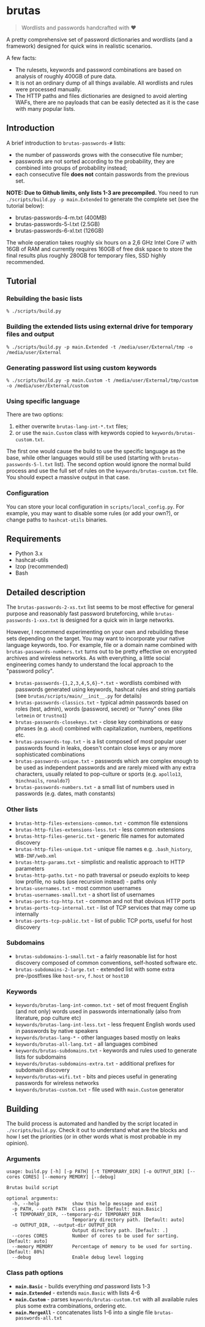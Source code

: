 # brutas

> Wordlists and passwords handcrafted with ♥

A pretty comprehensive set of password dictionaries and wordlists (and a framework) designed for quick wins in realistic scenarios.

A few facts:
* The rulesets, keywords and password combinations are based on analysis of roughly 400GB of pure data.
* It is not an ordinary dump of all things available. All wordlists and rules were processed manually.
* The HTTP paths and files dictionaries are designed to avoid alerting WAFs, there are no payloads that can be easily detected as it is the case with many popular lists.

## Introduction

A brief introduction to `brutas-passwords-#` lists:
* the number of passwords grows with the consecutive file number;
* passwords are not sorted according to the probability, they are combined into groups of probability instead;
* each consecutive file **does not** contain passwords from the previous set.

**NOTE: Due to Github limits, only lists 1-3 are precompiled.** You need to run `./scripts/build.py -p main.Extended` to generate the complete set (see the tutorial below):
* brutas-passwords-4-m.txt (400MB)
* brutas-passwords-5-l.txt (2.5GB)
* brutas-passwords-6-xl.txt (126GB)

The whole operation takes roughly six hours on a 2,6 GHz Intel Core i7 with 16GB of RAM and currently requires 160GB of free disk space to store the final results plus roughly 280GB for temporary files, SSD highly recommended.

## Tutorial

### Rebuilding the basic lists

`% ./scripts/build.py`

### Building the extended lists using external drive for temporary files and output

`% ./scripts/build.py -p main.Extended -t /media/user/External/tmp -o /media/user/External`

### Generating password list using custom keywords

`% ./scripts/build.py -p main.Custom -t /media/user/External/tmp/custom -o /media/user/External/custom`

### Using specific language

There are two options:
1) either overwrite `brutas-lang-int-*.txt` files;
2) or use the `main.Custom` class with keywords copied to `keywords/brutas-custom.txt`.

The first one would cause the build to use the specific language as the base, while other languages would still be used (starting with `brutas-passwords-5-l.txt` list). The second option would ignore the normal build process and use the full set of rules on the `keywords/brutas-custom.txt` file. You should expect a massive output in that case.

### Configuration

You can store your local configuration in `scripts/local_config.py`. For example, you may want to disable some rules (or add your own?), or change paths to `hashcat-utils` binaries.

## Requirements

* Python 3.x
* hashcat-utils
* lzop (recommended)
* Bash

## Detailed description

The `brutas-passwords-2-xs.txt` list seems to be most effective for general purpose and reasonably fast password bruteforcing, while `brutas-passwords-1-xxs.txt` is designed for a quick win in large networks.

However, I recommend experimenting on your own and rebuilding these sets depending on the target. You may want to incorporate your native language keywords, too. For example, file or a domain name combined with `brutas-passwords-numbers.txt` turns out to be pretty effective on encrypted archives and wireless networks. As with everything, a little social engineering comes handy to understand the local approach to the "password policy".

* `brutas-passwords-{1,2,3,4,5,6}-*.txt` - wordlists combined with passwords generated using keywords, hashcat rules and string partials (see `brutas/scripts/main/__init__.py` for details)
* `brutas-passwords-classics.txt` - typical admin passwords based on roles (test, admin), words (password, secret) or "funny" ones (like `letmein` or `trustno1`)
* `brutas-passwords-closekeys.txt` - close key combinations or easy phrases (e.g. `abcd`) combined with capitalization, numbers, repetitions etc.
* `brutas-passwords-top.txt` - is a list composed of most popular user passwords found in leaks, doesn't contain close keys or any more sophisticated combinations
* `brutas-passwords-unique.txt` - passwords which are complex enough to be used as independent passwords and are rarely mixed with any extra characters, usually related to pop-culture or sports (e.g. `apollo13`, `9inchnails`, `ronaldo7`)
* `brutas-passwords-numbers.txt` - a small list of numbers used in passwords (e.g. dates, math constants)

### Other lists

* `brutas-http-files-extensions-common.txt` - common file extensions
* `brutas-http-files-extensions-less.txt` - less common extensions
* `brutas-http-files-generic.txt` - generic file names for automated discovery
* `brutas-http-files-unique.txt` - unique file names e.g. `.bash_history`, `WEB-INF/web.xml`
* `brutas-http-params.txt` - simplistic and realistic approach to HTTP parameters
* `brutas-http-paths.txt` - no path traversal or pseudo exploits to keep low profile, no subs (use recursion instead) - paths only
* `brutas-usernames.txt` - most common usernames
* `brutas-usernames-small.txt` - a short list of usernames
* `brutas-ports-tcp-http.txt` - common and not that obvious HTTP ports
* `brutas-ports-tcp-internal.txt` - list of TCP services that may come up internally
* `brutas-ports-tcp-public.txt` - list of public TCP ports, useful for host discovery

### Subdomains

* `brutas-subdomains-1-small.txt` - a fairly reasonable list for host discovery composed of common conventions, self-hosted software etc.
* `brutas-subdomains-2-large.txt` - extended list with some extra pre-/postfixes like `host-srv`, `f.host` or `host10`

### Keywords

* `keywords/brutas-lang-int-common.txt` - set of most frequent English (and not only) words used in passwords internationally (also from literature, pop culture etc)
* `keywords/brutas-lang-int-less.txt` - less frequent English words used in passwords by native speakers
* `keywords/brutas-lang-*` - other languages based mostly on leaks
* `keywords/brutas-all-lang.txt` - all languages combined
* `keywords/brutas-subdomains.txt` - keywords and rules used to generate lists for subdomains
* `keywords/brutas-subdomains-extra.txt` - additional prefixes for subdomain discovery
* `keywords/brutas-wifi.txt` - bits and pieces useful in generating passwords for wireless networks
* `keywords/brutas-custom.txt` - file used with `main.Custom` generator

## Building

The build process is automated and handled by the script located in `./scripts/build.py`. Check it out to understand what are the blocks and how I set the priorities (or in other words what is most probable in my opinion).

### Arguments

```
usage: build.py [-h] [-p PATH] [-t TEMPORARY_DIR] [-o OUTPUT_DIR] [--cores CORES] [--memory MEMORY] [--debug]

Brutas build script

optional arguments:
  -h, --help            show this help message and exit
  -p PATH, --path PATH  Class path. [Default: main.Basic]
  -t TEMPORARY_DIR, --temporary-dir TEMPORARY_DIR
                        Temporary directory path. [Default: auto]
  -o OUTPUT_DIR, --output-dir OUTPUT_DIR
                        Output directory path. [Default: .]
  --cores CORES         Number of cores to be used for sorting. [Default: auto]
  --memory MEMORY       Percentage of memory to be used for sorting. [Default: 80%]
  --debug               Enable debug level logging
```

### Class path options

* **`main.Basic`** - builds everything _and_ password lists 1-3
* **`main.Extended`** - extends `main.Basic` with lists 4-6
* **`main.Custom`** - parses `keywords/brutas-custom.txt` with all available rules plus some extra combinations, ordering etc.
* **`main.MergeAll`** - concatenates lists 1-6 into a single file `brutas-passwords-all.txt`
